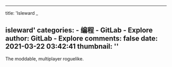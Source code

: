 
---
title: 'Isleward
_

isleward'
categories: 
    - 编程
    - GitLab - Explore
author: GitLab - Explore
comments: false
date: 2021-03-22 03:42:41
thumbnail: ''
---

<div>   
The moddable, multiplayer roguelike.
  
</div>
            